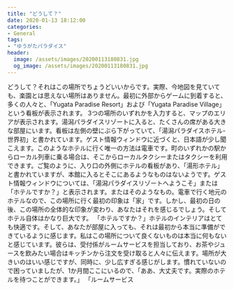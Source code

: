 ```yaml
---
title: "どうして？"
date: 2020-01-13 18:12:00
categories:
- General
tags:
- "ゆうがたパラダイス"
header:
  image: /assets/images/20200113180831.jpg
  og_image: /assets/images/20200113180831.jpg
---
```


どうして？それはこの場所でちょうどいいからです。実際、今地図を見ていても、楽園とは思えない場所はありません。最初に外部からゲームに到着すると、多くの人々と、「Yugata Paradise Resort」および「Yugata Paradise Village」という看板が表示されます。 3つの場所のいずれかを入力すると、マップのエリアが表示されます。湯潟パラダイスリゾートに入ると、たくさんの席がある大きな部屋にいます。看板は左側の壁にぶら下がっていて、「湯潟パラダイスホテル-世界初」と書かれています。ゲスト情報ウィンドウに近づくと、日本語が少し聞こえます。このようなホテルに行く唯一の方法は電車です。町のいずれかの駅からローカル列車に乗る場合は、そこからローカルタクシーまたはタクシーを利用できます。ご覧のように、入り口の外側にホテルの看板があり、「湯形ホテル」と書かれていますが、本館に入るとそこにあるようなものはないようです。ゲスト情報ウィンドウについては、「湯潟パラダイスリゾートへようこそ」または「ホテルですか？」と表示されます。またはそのようなもの。電車で行く地元のホテルなので、この場所に行く最初の印象は「家」です。しかし、最初の日の後、この場所の全体的な印象が変わり、あなたはそれを感じるでしょう。そしてホテル自体はかなり巨大です。 「ホテルですか？」ホテルのインテリアはとても快適です。そして、あなたが部屋に入っても、それは最初から本当に準備ができているように感じます。私はこの場所について良くないものは本当に何もないと感じています。彼らは、受付係がルームサービスを担当しており、お茶やジュースを飲みたい場合はキッチンから注文を受け取ると人々に伝えます。場所が大きいのはいい感じですが、同時に、少し広すぎる感じがします。慣れていないので困っていましたが、1か月間ここにいるので、「ああ、大丈夫です。実際のホテルを待つことができます。」 「ルームサービス
